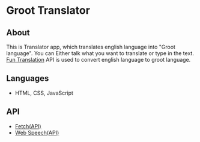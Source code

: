 # Groot Translator
## About
This is Translator app, which translates english language into "Groot language".
You can Either talk what you want to translate or type in the text. [Fun Translation](https://funtranslations.com/api/) API is used to convert english language to groot language.

## Languages
- HTML, CSS, JavaScript

## API
- [Fetch(API)](https://developer.mozilla.org/en-US/docs/Web/API/Fetch_API/Using_Fetch)
- [Web Speech(API)](https://developer.mozilla.org/en-US/docs/Web/API/Web_Speech_API)